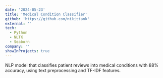 ```yaml
---
date: '2024-05-23'
title: 'Medical Condition Classifier'
github: 'https://github.com/nikittank'
external: ''
tech:
  - Python
  - NLTK
  - Seaborn
company: ''
showInProjects: true
---
```


NLP model that classifies patient reviews into medical conditions with 88% accuracy, using text preprocessing and TF-IDF features.